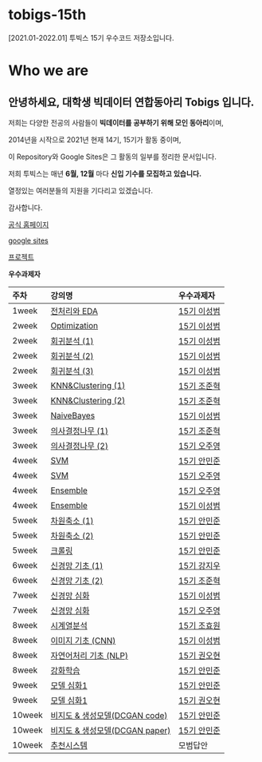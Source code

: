 # tobigs-15th
[2021.01-2022.01] 투빅스 15기 우수코드 저장소입니다.

# Who we are

## 안녕하세요, 대학생 빅데이터 연합동아리 **Tobigs** 입니다.

저희는 다양한 전공의 사람들이 **빅데이터를 공부하기 위해 모인 동아리**이며,

2014년을 시작으로 2021년 현재 14기, 15기가 활동 중이며,

이 Repository와 Google Sites은 그 활동의 일부를 정리한 문서입니다.  

저희 투빅스는 매년 **6월, 12월** 마다 **신입 기수를 모집하고 있습니다.**

열정있는 여러분들의 지원을 기다리고 있겠습니다.

감사합니다.

[공식 홈페이지](http://www.datamarket.kr/xe/page_QEhq64)

[google sites](https://sites.google.com/view/1415tobigs)

[프로젝트](http://www.datamarket.kr/xe/board_pdzw77)


**우수과제자**

| 주차 | 강의명 | 우수과제자 |
| :--- | :--- | :--- |
| 1week | [전처리와 EDA](https://github.com/tobigs-datamarket/tobigs-15th/blob/main/1wk_EDA/EDA_15%EA%B8%B0%20%EC%9D%B4%EC%84%B1%EB%B2%94.ipynb) | [15기 이성범](https://github.com/SeongBeomLEE) |
| 2week | [Optimization](https://github.com/tobigs-datamarket/tobigs-15th/blob/main/2wk_Optimization/Optimization_15%EA%B8%B0%20%EC%9D%B4%EC%84%B1%EB%B2%94.ipynb) | [15기 이성범](https://github.com/SeongBeomLEE) |
| 2week | [회귀분석 \(1\)](https://github.com/tobigs-datamarket/tobigs-15th/blob/main/2wk_Regression/week2_assignment1.ipynb) | [15기 이성범](https://github.com/SeongBeomLEE) |
| 2week | [회귀분석 \(2\)](https://github.com/tobigs-datamarket/tobigs-15th/blob/main/2wk_Regression/week2_assignment2.ipynb) | [15기 이성범](https://github.com/SeongBeomLEE) |
| 2week | [회귀분석 \(3\)](https://github.com/tobigs-datamarket/tobigs-15th/blob/main/2wk_Regression/week2_assignment3.ipynb) | [15기 이성범](https://github.com/SeongBeomLEE) |
| 3week | [KNN&Clustering \(1\)](https://github.com/tobigs-datamarket/tobigs-15th/blob/main/3wk_KNN%26Clustering/KNN_assignment.ipynb) | [15기 조준혁](https://github.com/Junhyeok1015) |
| 3week | [KNN&Clustering \(2\)](https://github.com/tobigs-datamarket/tobigs-15th/blob/main/3wk_KNN%26Clustering/Clustering_assignment.ipynb) | [15기 조준혁](https://github.com/Junhyeok1015) |
| 3week | [NaiveBayes](https://github.com/tobigs-datamarket/tobigs-15th/blob/main/3wk_DT%26NB/week3_NaiveBayes_15%EA%B8%B0%20%EC%9D%B4%EC%84%B1%EB%B2%94.ipynb) | [15기 이성범](https://github.com/SeongBeomLEE) |
| 3week | [의사결정나무 \(1\)](https://github.com/tobigs-datamarket/tobigs-15th/blob/main/3wk_DT%26NB/DT_Assignment1_15%EA%B8%B0%20%EC%A1%B0%EC%A4%80%ED%98%81.ipynb) | [15기 조준혁](https://github.com/Junhyeok1015) |
| 3week | [의사결정나무 \(2\)](https://github.com/tobigs-datamarket/tobigs-15th/blob/main/3wk_DT%26NB/wk3_decisiontree_assignment2_15%EA%B8%B0%20%EC%98%A4%EC%A3%BC%EC%98%81.ipynbb) | [15기 오주영](https://github.com/Jy0923) | 
| 4week | [SVM](https://github.com/tobigs-datamarket/tobigs-15th/blob/main/4wk_SVM/SVM_assignment_1_15%EA%B8%B0%20%EC%95%88%EB%AF%BC%EC%A4%80.ipynb) | [15기 안민준](https://github.com/YMGYM) |
| 4week | [SVM](https://github.com/tobigs-datamarket/tobigs-15th/blob/main/4wk_SVM/wk4_svm_assignment_15%EA%B8%B0%20%EC%98%A4%EC%A3%BC%EC%98%81.ipynb) | [15기 오주영](https://github.com/Jy0923) |
| 4week | [Ensemble](https://github.com/tobigs-datamarket/tobigs-15th/blob/main/4wk_Ensemble/wk4_ensemble_assignment_15%EA%B8%B0%20%EC%98%A4%EC%A3%BC%EC%98%81.ipynb) | [15기 오주영](https://github.com/Jy0923) |
| 4week | [Ensemble](https://github.com/tobigs-datamarket/tobigs-15th/blob/main/4wk_Ensemble/week4_Ensemble_15%EA%B8%B0%20%EC%9D%B4%EC%84%B1%EB%B2%94.ipynb) | [15기 이성범](https://github.com/SeongBeomLEE) |
| 5week | [차원축소 \(1\)](https://github.com/tobigs-datamarket/tobigs-15th/blob/main/5wk_%EC%B0%A8%EC%9B%90%EC%B6%95%EC%86%8C/week5_dimensionality%20reduction_assignment1_15%EA%B8%B0%20%EC%95%88%EB%AF%BC%EC%A4%80.ipynb) | [15기 안민준](https://github.com/YMGYM) |
| 5week | [차원축소 \(2\)](https://github.com/tobigs-datamarket/tobigs-15th/blob/main/5wk_%EC%B0%A8%EC%9B%90%EC%B6%95%EC%86%8C/week5_dimensionality_reduction_assignment2_15%EA%B8%B0%20%EC%95%88%EB%AF%BC%EC%A4%80.ipynb) | [15기 안민준](https://github.com/YMGYM) |
| 5week | [크롤링](https://github.com/tobigs-datamarket/tobigs-15th/blob/main/5wk_Crawling/week5_crawling_assignment_15%EA%B8%B0%20%EC%95%88%EB%AF%BC%EC%A4%80.ipynb) | [15기 안민준](https://github.com/YMGYM)  |
| 6week | [신경망 기초 \(1\)](https://github.com/tobigs-datamarket/tobigs-15th/blob/main/6wk_NN_basic/week6_NeuralNetworkBasic_assignment1_15%EA%B8%B0%20%EA%B0%95%EC%A7%80%EC%9A%B0.pdf)  | [15기 강지우](https://github.com/jiwoo0212) |
| 6week | [신경망 기초 \(2\)](https://github.com/tobigs-datamarket/tobigs-15th/blob/main/6wk_NN_basic/week6_NeuralNetworkBasic_assignment2_15%EA%B8%B0%20%EC%A1%B0%EC%A4%80%ED%98%81.ipynb)  | [15기 조준혁](https://github.com/Junhyeok1015) |
| 7week | [신경망 심화](https://github.com/tobigs-datamarket/tobigs-15th/blob/main/7wk_NN%EC%8B%AC%ED%99%94%26%ED%94%84%EB%A0%88%EC%9E%84%EC%9B%8C%ED%81%AC/week7_NN%EC%8B%AC%ED%99%94_15%EA%B8%B0%20%EC%9D%B4%EC%84%B1%EB%B2%94.ipynb) | [15기 이성범](https://github.com/SeongBeomLEE) |
| 7week | [신경망 심화](https://github.com/tobigs-datamarket/tobigs-15th/blob/main/7wk_NN%EC%8B%AC%ED%99%94%26%ED%94%84%EB%A0%88%EC%9E%84%EC%9B%8C%ED%81%AC/wk7_nn_assignment_15%EA%B8%B0%20%EC%98%A4%EC%A3%BC%EC%98%81.ipynb) | [15기 오주영](https://github.com/Jy0923) | 
| 8week | [시계열분석](https://github.com/tobigs-datamarket/tobigs-15th/blob/main/7wk_Time_Series/%237-2.%20%EC%8B%9C%EA%B3%84%EC%97%B4%EB%B6%84%EC%84%9D.md) | [15기 조효원](https://github.com/hyyoka) |
| 8week | [이미지 기초 (CNN)](https://github.com/tobigs-datamarket/tobigs-15th/blob/main/8wk_CNN_basic/week8_CNNbasic_AlexNet_modeling_15%EA%B8%B0%20%EC%9D%B4%EC%84%B1%EB%B2%94.ipynb) | [15기 이성범](https://github.com/SeongBeomLEE) |
| 8week | [자연어처리 기초 (NLP)](https://github.com/tobigs-datamarket/tobigs-15th/blob/main/8wk_NLP_basic/HW8_nlp_basic_assignment_15%EA%B8%B0%20%EA%B6%8C%EC%98%A4%ED%98%84.ipynb) | [15기 권오현](https://github.com/5hyeonkwon) | 
| 8week | [강화학습](https://github.com/tobigs-datamarket/tobigs-15th/tree/main/8wk_RL) | [15기 안민준](https://github.com/YMGYM) | 
| 9week | [모델 심화1](https://github.com/tobigs-datamarket/tobigs-15th/blob/main/9wk_CNN_advanced/15%EA%B8%B0_%EC%A0%95%EA%B7%9C%EC%84%B8%EC%85%98_week9_%EA%B3%BC%EC%A0%9C1_15%EA%B8%B0%20%EC%95%88%EB%AF%BC%EC%A4%80.ipynb) | [15기 안민준](https://github.com/YMGYM) | 
| 9week | [모델 심화1](https://github.com/tobigs-datamarket/tobigs-15th/blob/main/9wk_CNN_advanced/HW9_%EB%AA%A8%EB%8D%B8%EC%8B%AC%ED%99%941_15%EA%B8%B0%20%EA%B6%8C%EC%98%A4%ED%98%84.ipynb) | [15기 권오현](https://github.com/5hyeonkwon) | 
| 10week | [비지도 & 생성모델(DCGAN code)](https://github.com/tobigs-datamarket/tobigs-15th/blob/main/10wk_%EB%B9%84%EC%A7%80%EB%8F%84%26%EC%83%9D%EC%84%B1%EB%AA%A8%EB%8D%B8/assignment_wk10_15%EA%B8%B0%20%EC%95%88%EB%AF%BC%EC%A4%80.ipynb) | [15기 안민준](https://github.com/YMGYM) |
| 10week | [비지도 & 생성모델(DCGAN paper)](https://github.com/tobigs-datamarket/tobigs-15th/blob/main/10wk_%EB%B9%84%EC%A7%80%EB%8F%84%26%EC%83%9D%EC%84%B1%EB%AA%A8%EB%8D%B8/paper_review_15%EA%B8%B0%20%EC%95%88%EB%AF%BC%EC%A4%80.ipynb) | [15기 안민준](https://github.com/YMGYM) |
| 10week | [추천시스템](https://github.com/tobigs-datamarket/tobigs-15th/tree/main/10wk_Recommendation_system) | 모범답안 |

